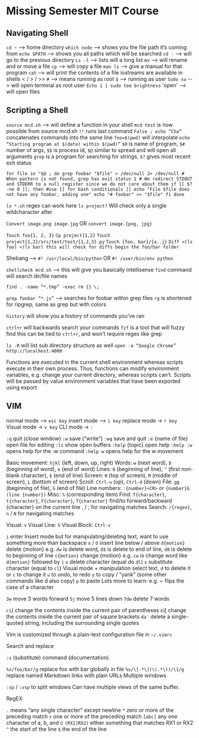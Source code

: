 # Missing Semester MIT Course

## Navigating Shell
`cd ~` --> home directory
`which node` --> shows you the file path it’s coming from 
`echo $PATH` --> shows you all paths which will be searched
`cd -` --> will go to the previous directory
`Ls -l` --> lists will a long list
`mv` --> will rename and or move a file
`cp` --> will copy a file
`man ls` --> give a manual for that program
`cat` --> will print the contents of a file
iostreams are available in shells < / > / >>
`#` --> means running as root
`$` --> running as user
`Sudo su` --> will open terminal as root user
`Echo 1 | sudo tee brightness`
'open' --> will open files

## Scripting a Shell
`source mcd.sh` --> will define a function in your shell
`mcd test` is now possible from source mcd.sh
`!!` runs last command
`False ; echo “Cha”` concatenates commands into the same line
`foo=$(pwd)` will interpolate
`echo “Starting program at $(date) within $(pwd)”`
`$0` is name of program, `$#` number of args, `$$` is process id, `$@` similar to spread and will open all arguments
`grep` is a program for searching for strings, 
`$?` gives most recent exit status

`
for file in "$@ ; do
    grep foobar "$file" > /dev/null 2> /dev/null
    # When pattern is not found, grep has exit status 1
    # We redirect STDOUT and STDERR to a null register since we do not care about them
    if [[ $? -ne 0 ]]; then #use [[ for bash conditionals ]]
        echo "File $file does not have any foobar, adding one"
        echo "# foobar" >> "$file"
    fi
done
`

`ls *.sh` regex can work here
`ls project?` Will check only a single wildcharacter after

`Convert image.png image.jpg` OR `convert image.{png, jpg}`

`Touch foo{1, 2, 3}`
`Cp project{1,2}`
`Touch project{1,2}/src/test/test/{1,2,3}.py`
`Touch {foo, bar}/{a..j}`
`Diff <(ls foo) <(ls bar) this will check for diffs begin the foo/bar folder`

Shebang —> `#! /usr/local/bin/python` OR `#! /user/bin/env python`

`shellcheck mcd.sh` —> this will give you basically intellisense
`find` command will search dir/file names

`find . -name “*.tmp” -exec rm {} \;`

`grep foobar “*.js”` —> searches for foobar within grep files
`rg` is shortened for ripgrep, same as grep but with colors

`history` will show you a history of commands you’ve ran 

`ctrl+r` will backwards search your commands
`fzf` is a tool that will fuzzy find this can be tied to `ctrl+r`, and won’t require regex like grep

`ls -R` will list sub directory structure as well
`open -a “Google Chrome” http://localhost:4000`

Functions are executed in the current shell environment whereas scripts execute in their own process. Thus, functions can modify environment variables, e.g. change your current directory, whereas scripts can’t. Scripts will be passed by value environment variables that have been exported using export

## VIM
normal mode —> `esc key`
insert mode —> `i key`
replace mode -> `r key`
Visual mode -> `v key`
CLI mode -> `:`

`:q` quit (close window)
`:w` save (“write”)
`:wq` save and quit
`:e` {name of file} open file for editing
`:ls` show open buffers
`:help` {topic} open help
`:help :w` opens help for the :w command
`:help w` opens help for the w movement

Basic movement: `hjkl` (left, down, up, right)
Words: `w` (next word), `b` (beginning of word), `e` (end of word)
Lines: `0` (beginning of line), `^` (first non-blank character), `$` (end of line)
Screen: `H` (top of screen), `M` (middle of screen), `L` (bottom of screen)
Scroll: `Ctrl-u` (up), `Ctrl-d` (down)
File: `gg` (beginning of file), `G` (end of file)
Line numbers: `:{number}<CR>` or `{number}G (line {number})`
Misc: `%` (corresponding item)
Find: `f{character}`, `t{character}`, `F{character}`, `T{character}`
find/to forward/backward {character} on the current line
, / ; for navigating matches
Search: `/{regex}`, `n` / `N` for navigating matches

Visual: `v`
Visual Line: `V`
Visual Block: `Ctrl-v`

`i` enter Insert mode
but for manipulating/deleting text, want to use something more than backspace
`o` / `O` insert line below / above
`d{motion}` delete {motion}
e.g. `dw` is delete word, `d$` is delete to end of line, `d0` is delete to beginning of line
`c{motion}` change {motion}
e.g. `cw` is change word
like `d{motion}` followed by `i`
`x` delete character (equal do `dl`)
`s` substitute character (equal to `cl`)
Visual mode + manipulation
select text, `d` to delete it or `c` to change it
`u` to undo, <C-r> to redo
`y` to copy / “yank” (some other commands like d also copy)
`p` to paste
Lots more to learn: e.g. ~ flips the case of a character

`3w` move 3 words forward
`5j` move 5 lines down
`7dw` delete 7 words

`ci`( change the contents inside the current pair of parentheses
ci[ change the contents inside the current pair of square brackets
`da'` delete a single-quoted string, including the surrounding single quotes

Vim is customized through a plain-text configuration file in `~/.vimrc`

Search and replace

`:s` (substitute) command (documentation).

`%s/foo/bar/g`
replace foo with bar globally in file
`%s/\[.*\](\(.*\))/\1/g`
replace named Markdown links with plain URLs
Multiple windows

`:sp` / `:vsp` to split windows
Can have multiple views of the same buffer.

RegEX

`.` means “any single character” except newline
`*` zero or more of the preceding match
`+` one or more of the preceding match
`[abc]` any one character of a, b, and c
`(RX1|RX2)` either something that matches RX1 or RX2
`^` the start of the line
`$` the end of the line


